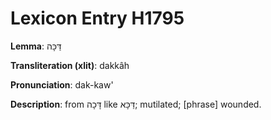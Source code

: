 # Lexicon Entry H1795

**Lemma**: דַּכָּה

**Transliteration (xlit)**: dakkâh

**Pronunciation**: dak-kaw'

**Description**:
from דָּכָה like דַּכָּא; mutilated; [phrase] wounded.
